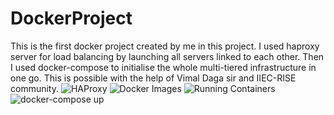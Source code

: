# DockerProject
This is the first docker project created by me in this project. I used haproxy server for load balancing by launching all servers linked to each other. Then I used docker-compose to initialise the whole multi-tiered infrastructure in one go. This is possible with the help of Vimal Daga sir and IIEC-RISE community.
![HAProxy](https://user-images.githubusercontent.com/62672863/81480432-6e5ad000-9247-11ea-9c05-2f5800b1c3b5.PNG)
![Docker Images](https://user-images.githubusercontent.com/62672863/81480560-21c3c480-9248-11ea-8563-df635070b271.png)
![Running Containers](https://user-images.githubusercontent.com/62672863/81480577-3738ee80-9248-11ea-88ab-bda48fdd6860.png)
![docker-compose up](https://user-images.githubusercontent.com/62672863/81480600-559eea00-9248-11ea-9432-0716caf38d47.png)
